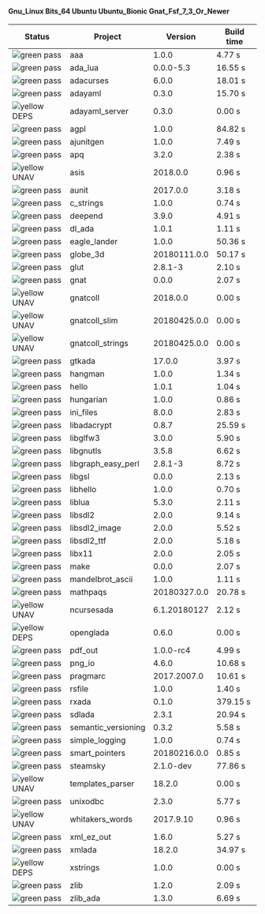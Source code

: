 #### Gnu_Linux Bits_64 Ubuntu Ubuntu_Bionic Gnat_Fsf_7_3_Or_Newer

| Status | Project | Version | Build time |
| --- | --- | --- | --- |
|![green](https://placehold.it/8/00aa00/000000?text=+) pass | aaa | 1.0.0 |  4.77 s |
|![green](https://placehold.it/8/00aa00/000000?text=+) pass | ada_lua | 0.0.0-5.3 |  16.55 s |
|![green](https://placehold.it/8/00aa00/000000?text=+) pass | adacurses | 6.0.0 |  18.01 s |
|![green](https://placehold.it/8/00aa00/000000?text=+) pass | adayaml | 0.3.0 |  15.70 s |
|![yellow](https://placehold.it/8/ffbb00/000000?text=+) DEPS | adayaml_server | 0.3.0 |  0.00 s |
|![green](https://placehold.it/8/00aa00/000000?text=+) pass | agpl | 1.0.0 |  84.82 s |
|![green](https://placehold.it/8/00aa00/000000?text=+) pass | ajunitgen | 1.0.0 |  7.49 s |
|![green](https://placehold.it/8/00aa00/000000?text=+) pass | apq | 3.2.0 |  2.38 s |
|![yellow](https://placehold.it/8/ffbb00/000000?text=+) UNAV | asis | 2018.0.0 |  0.96 s |
|![green](https://placehold.it/8/00aa00/000000?text=+) pass | aunit | 2017.0.0 |  3.18 s |
|![green](https://placehold.it/8/00aa00/000000?text=+) pass | c_strings | 1.0.0 |  0.74 s |
|![green](https://placehold.it/8/00aa00/000000?text=+) pass | deepend | 3.9.0 |  4.91 s |
|![green](https://placehold.it/8/00aa00/000000?text=+) pass | dl_ada | 1.0.1 |  1.11 s |
|![green](https://placehold.it/8/00aa00/000000?text=+) pass | eagle_lander | 1.0.0 |  50.36 s |
|![green](https://placehold.it/8/00aa00/000000?text=+) pass | globe_3d | 20180111.0.0 |  50.17 s |
|![green](https://placehold.it/8/00aa00/000000?text=+) pass | glut | 2.8.1-3 |  2.10 s |
|![green](https://placehold.it/8/00aa00/000000?text=+) pass | gnat | 0.0.0 |  2.07 s |
|![yellow](https://placehold.it/8/ffbb00/000000?text=+) UNAV | gnatcoll | 2018.0.0 |  0.00 s |
|![yellow](https://placehold.it/8/ffbb00/000000?text=+) UNAV | gnatcoll_slim | 20180425.0.0 |  0.00 s |
|![yellow](https://placehold.it/8/ffbb00/000000?text=+) UNAV | gnatcoll_strings | 20180425.0.0 |  0.00 s |
|![green](https://placehold.it/8/00aa00/000000?text=+) pass | gtkada | 17.0.0 |  3.97 s |
|![green](https://placehold.it/8/00aa00/000000?text=+) pass | hangman | 1.0.0 |  1.34 s |
|![green](https://placehold.it/8/00aa00/000000?text=+) pass | hello | 1.0.1 |  1.04 s |
|![green](https://placehold.it/8/00aa00/000000?text=+) pass | hungarian | 1.0.0 |  0.86 s |
|![green](https://placehold.it/8/00aa00/000000?text=+) pass | ini_files | 8.0.0 |  2.83 s |
|![green](https://placehold.it/8/00aa00/000000?text=+) pass | libadacrypt | 0.8.7 |  25.59 s |
|![green](https://placehold.it/8/00aa00/000000?text=+) pass | libglfw3 | 3.0.0 |  5.90 s |
|![green](https://placehold.it/8/00aa00/000000?text=+) pass | libgnutls | 3.5.8 |  6.62 s |
|![green](https://placehold.it/8/00aa00/000000?text=+) pass | libgraph_easy_perl | 2.8.1-3 |  8.72 s |
|![green](https://placehold.it/8/00aa00/000000?text=+) pass | libgsl | 0.0.0 |  2.13 s |
|![green](https://placehold.it/8/00aa00/000000?text=+) pass | libhello | 1.0.0 |  0.70 s |
|![green](https://placehold.it/8/00aa00/000000?text=+) pass | liblua | 5.3.0 |  2.11 s |
|![green](https://placehold.it/8/00aa00/000000?text=+) pass | libsdl2 | 2.0.0 |  9.14 s |
|![green](https://placehold.it/8/00aa00/000000?text=+) pass | libsdl2_image | 2.0.0 |  5.52 s |
|![green](https://placehold.it/8/00aa00/000000?text=+) pass | libsdl2_ttf | 2.0.0 |  5.18 s |
|![green](https://placehold.it/8/00aa00/000000?text=+) pass | libx11 | 2.0.0 |  2.05 s |
|![green](https://placehold.it/8/00aa00/000000?text=+) pass | make | 0.0.0 |  2.07 s |
|![green](https://placehold.it/8/00aa00/000000?text=+) pass | mandelbrot_ascii | 1.0.0 |  1.11 s |
|![green](https://placehold.it/8/00aa00/000000?text=+) pass | mathpaqs | 20180327.0.0 |  20.78 s |
|![yellow](https://placehold.it/8/ffbb00/000000?text=+) UNAV | ncursesada | 6.1.20180127 |  2.12 s |
|![yellow](https://placehold.it/8/ffbb00/000000?text=+) DEPS | openglada | 0.6.0 |  0.00 s |
|![green](https://placehold.it/8/00aa00/000000?text=+) pass | pdf_out | 1.0.0-rc4 |  4.99 s |
|![green](https://placehold.it/8/00aa00/000000?text=+) pass | png_io | 4.6.0 |  10.68 s |
|![green](https://placehold.it/8/00aa00/000000?text=+) pass | pragmarc | 2017.2007.0 |  10.61 s |
|![green](https://placehold.it/8/00aa00/000000?text=+) pass | rsfile | 1.0.0 |  1.40 s |
|![green](https://placehold.it/8/00aa00/000000?text=+) pass | rxada | 0.1.0 |  379.15 s |
|![green](https://placehold.it/8/00aa00/000000?text=+) pass | sdlada | 2.3.1 |  20.94 s |
|![green](https://placehold.it/8/00aa00/000000?text=+) pass | semantic_versioning | 0.3.2 |  5.58 s |
|![green](https://placehold.it/8/00aa00/000000?text=+) pass | simple_logging | 1.0.0 |  0.74 s |
|![green](https://placehold.it/8/00aa00/000000?text=+) pass | smart_pointers | 20180216.0.0 |  0.85 s |
|![green](https://placehold.it/8/00aa00/000000?text=+) pass | steamsky | 2.1.0-dev |  77.86 s |
|![yellow](https://placehold.it/8/ffbb00/000000?text=+) UNAV | templates_parser | 18.2.0 |  0.00 s |
|![green](https://placehold.it/8/00aa00/000000?text=+) pass | unixodbc | 2.3.0 |  5.77 s |
|![yellow](https://placehold.it/8/ffbb00/000000?text=+) UNAV | whitakers_words | 2017.9.10 |  0.96 s |
|![green](https://placehold.it/8/00aa00/000000?text=+) pass | xml_ez_out | 1.6.0 |  5.27 s |
|![green](https://placehold.it/8/00aa00/000000?text=+) pass | xmlada | 18.2.0 |  34.97 s |
|![yellow](https://placehold.it/8/ffbb00/000000?text=+) DEPS | xstrings | 1.0.0 |  0.00 s |
|![green](https://placehold.it/8/00aa00/000000?text=+) pass | zlib | 1.2.0 |  2.09 s |
|![green](https://placehold.it/8/00aa00/000000?text=+) pass | zlib_ada | 1.3.0 |  6.69 s |
